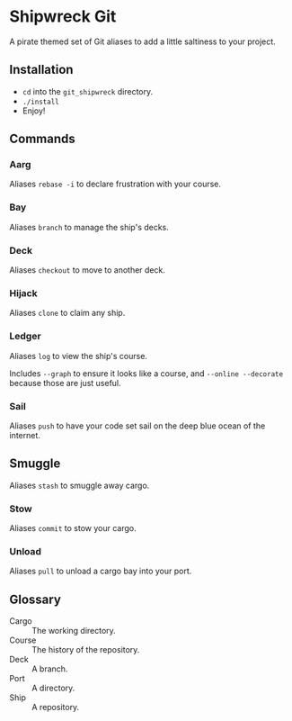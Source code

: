 # Shipwreck Git
A pirate themed set of Git aliases to add a little saltiness to your project.

## Installation
* `cd` into the `git_shipwreck` directory.
* `./install`
* Enjoy!

## Commands

### Aarg
Aliases `rebase -i` to declare frustration with your course.

### Bay
Aliases `branch` to manage the ship's decks.

### Deck
Aliases `checkout` to move to another deck.

### Hijack
Aliases `clone` to claim any ship.

### Ledger
Aliases `log` to view the ship's course.

Includes `--graph` to ensure it looks like a course, and `--online --decorate` because those are just useful.

### Sail
Aliases `push` to have your code set sail on the deep blue ocean of the internet.

## Smuggle
Aliases `stash` to smuggle away cargo.

### Stow
Aliases `commit` to stow your cargo.

### Unload
Aliases `pull` to unload a cargo bay into your port.

## Glossary
<dl>
  <dt>Cargo</dt>
  <dd>The working directory.</dd>
  <dt>Course</dt>
  <dd>The history of the repository.</dd>
  <dt>Deck</dt>
  <dd>A branch.</dd>
  <dt>Port</dt>
  <dd>A directory.</dd>
  <dt>Ship</dt>
  <dd>A repository.</dd>
</dl>
